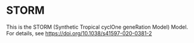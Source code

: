 # STORM
This is the STORM (Synthetic Tropical cyclOne geneRation Model) Model. For details, see https://doi.org/10.1038/s41597-020-0381-2
